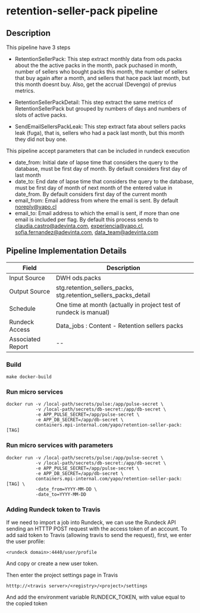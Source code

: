# retention-seller-pack pipeline 

## Description

This pipeline have 3 steps

- RetentionSellerPack:  This step extract monthly data from ods.packs about the the active packs in the month, pack puchased in month, number of sellers who bought packs this month, the number of sellers that buy again after a month, and sellers that hace pack last month, but this month doesnt buy. Also, get the accrual (Devengo) of previus metrics.

- RetentionSellerPackDetail: This step extract the same metrics of RetentionSellerPack but grouped by numbers of days and numbers of slots of active packs.

- SendEmailSellersPackLeak: This step extract fata about sellers packs leak (fuga), that is, sellers who had a pack last month, but this month they did not buy one.


This pipeline accept parameters that can be included in rundeck execution

- date_from: Initial date of lapse time that considers the query to the database, must be first day of month. By default considers first day of last month 
- date_to: End date of lapse time that considers the query to the database, must be first day of month of next month of the entered value in date_from. By default considers first day of the current month
- email_from: Email address from where the email is sent. By default noreply@yapo.cl
- email_to: Email address to which the email is sent, if more than one email is included per flag. By default this process sends to claudia.castro@adevinta.com, experiencia@yapo.cl, sofia.fernandez@adevinta.com, data_team@adevinta.com


## Pipeline Implementation Details

|   Field           | Description                                                                |
|-------------------|----------------------------------------------------------------------------|
| Input Source      | DWH ods.packs                                                              |
| Output Source     | stg.retention_sellers_packs, stg.retention_sellers_packs_detail            |
| Schedule          | One time at month (actually in project test of rundeck is manual)          |
| Rundeck Access    | Data_jobs : Content - Retention sellers packs                              |
| Associated Report | --                                                                         |


### Build
```
make docker-build
```

### Run micro services
```
docker run -v /local-path/secrets/pulse:/app/pulse-secret \
           -v /local-path/secrets/db-secret:/app/db-secret \
           -e APP_PULSE_SECRET=/app/pulse-secret \
           -e APP_DB_SECRET=/app/db-secret \
           containers.mpi-internal.com/yapo/retention-seller-pack:[TAG]
```

### Run micro services with parameters

```
docker run -v /local-path/secrets/pulse:/app/pulse-secret \
           -v /local-path/secrets/db-secret:/app/db-secret \
           -e APP_PULSE_SECRET=/app/pulse-secret \
           -e APP_DB_SECRET=/app/db-secret \
           containers.mpi-internal.com/yapo/retention-seller-pack:[TAG] \
           -date_from=YYYY-MM-DD \
           -date_to=YYYY-MM-DD
```

### Adding Rundeck token to Travis

If we need to import a job into Rundeck, we can use the Rundeck API
sending an HTTTP POST request with the access token of an account.
To add said token to Travis (allowing travis to send the request),
first, we enter the user profile:
```
<rundeck domain>:4440/user/profile
```
And copy or create a new user token.

Then enter the project settings page in Travis
```
htttp://<travis server>/<registry>/<project>/settings
```
And add the environment variable RUNDECK_TOKEN, with value equal
to the copied token
